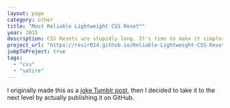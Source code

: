 ```yaml
---
layout: page
category: other
title: "Most Reliable Lightweight CSS Reset™"
year: 2015
description: CSS Resets are stupidly long. It's time to make it simpler.
project_url: "https://resir014.github.io/Reliable-Lightweight-CSS-Reset/"
jumpToProject: true
tags:
  - "css"
  - "satire"
---
```


I originally made this as a [joke Tumblr post](http://resir014.tumblr.com/post/91331438337), then I decided to take it to the next level by actually publishing it on GitHub.
